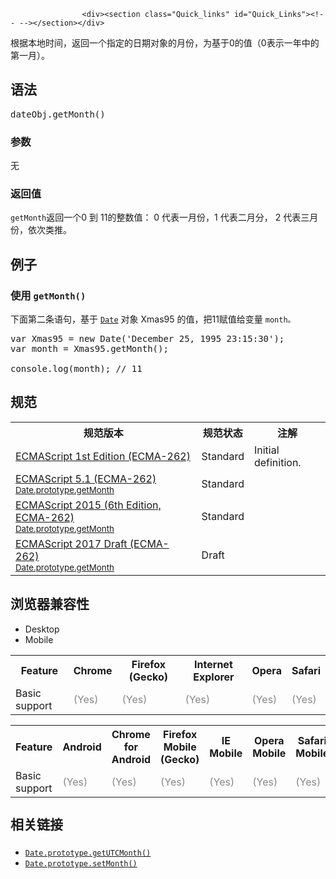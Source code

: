 
                
                  
                    <div><section class="Quick_links" id="Quick_Links"><!-- --></section></div>

<p>&#x6839;&#x636E;&#x672C;&#x5730;&#x65F6;&#x95F4;&#xFF0C;&#x8FD4;&#x56DE;&#x4E00;&#x4E2A;&#x6307;&#x5B9A;&#x7684;&#x65E5;&#x671F;&#x5BF9;&#x8C61;&#x7684;&#x6708;&#x4EFD;&#xFF0C;&#x4E3A;&#x57FA;&#x4E8E;0&#x7684;&#x503C;&#xFF08;0&#x8868;&#x793A;&#x4E00;&#x5E74;&#x4E2D;&#x7684;&#x7B2C;&#x4E00;&#x6708;&#xFF09;&#x3002;</p>

<h2 name="Syntax" id="Syntax">&#x8BED;&#x6CD5;</h2>

<pre class="syntaxbox  language-html">dateObj.getMonth()</pre>

<h3 name="Parameters" id="Parameters">&#x53C2;&#x6570;</h3>

<p>&#x65E0;</p>

<h3 name="Description" id="Description">&#x8FD4;&#x56DE;&#x503C;</h3>

<p><code>getMonth</code>&#x8FD4;&#x56DE;&#x4E00;&#x4E2A;0 &#x5230; 11&#x7684;&#x6574;&#x6570;&#x503C;&#xFF1A; 0 &#x4EE3;&#x8868;&#x4E00;&#x6708;&#x4EFD;&#xFF0C;1 &#x4EE3;&#x8868;&#x4E8C;&#x6708;&#x5206;&#xFF0C; 2 &#x4EE3;&#x8868;&#x4E09;&#x6708;&#x4EFD;&#xFF0C;&#x4F9D;&#x6B21;&#x7C7B;&#x63A8;&#x3002;</p>

<h2 name="Examples" id="Examples">&#x4F8B;&#x5B50;</h2>

<h3 name="Example:_Using_getMonth" id="Example:_Using_getMonth">&#x4F7F;&#x7528;&#xA0;<code>getMonth()</code></h3>

<p>&#x4E0B;&#x9762;&#x7B2C;&#x4E8C;&#x6761;&#x8BED;&#x53E5;&#xFF0C;&#x57FA;&#x4E8E;&#xA0;<a title="&#x6B64;&#x9875;&#x9762;&#x4ECD;&#x672A;&#x88AB;&#x672C;&#x5730;&#x5316;, &#x671F;&#x5F85;&#x60A8;&#x7684;&#x7FFB;&#x8BD1;!" href="/zh-CN/docs/Web/JavaScript/Reference/Date"><code>Date</code></a>&#xA0;&#x5BF9;&#x8C61; Xmas95 &#x7684;&#x503C;&#xFF0C;&#x628A;11&#x8D4B;&#x503C;&#x7ED9;&#x53D8;&#x91CF; <code>month&#x3002;</code></p>

<pre class="brush:js  language-js">var Xmas95 = new Date(&apos;December 25, 1995 23:15:30&apos;);
var month = Xmas95.getMonth();

console.log(month); // 11</pre>

<h2 id="&#x89C4;&#x8303;">&#x89C4;&#x8303;</h2>

<table class="standard-table">
 <tbody>
  <tr>
   <th scope="col">&#x89C4;&#x8303;&#x7248;&#x672C;</th>
   <th scope="col">&#x89C4;&#x8303;&#x72B6;&#x6001;</th>
   <th scope="col">&#x6CE8;&#x89E3;</th>
  </tr>
  <tr>
   <td><a lang="en" title="ECMAScript 1st Edition (ECMA-262)" class="external" href="http://www.ecma-international.org/publications/files/ECMA-ST-ARCH/ECMA-262,%201st%20edition,%20June%201997.pdf" hreflang="en">ECMAScript 1st Edition (ECMA-262)</a></td>
   <td><span class="spec-Standard">Standard</span></td>
   <td>Initial definition.</td>
  </tr>
  <tr>
   <td><a lang="en" hreflang="en" href="http://www.ecma-international.org/ecma-262/5.1/#sec-15.9.5.12" class="external">ECMAScript 5.1 (ECMA-262)<br><small lang="zh-CN">Date.prototype.getMonth</small></a></td>
   <td><span class="spec-Standard">Standard</span></td>
   <td>&#xA0;</td>
  </tr>
  <tr>
   <td><a lang="en" hreflang="en" href="http://www.ecma-international.org/ecma-262/6.0/#sec-date.prototype.getmonth" class="external">ECMAScript 2015 (6th Edition, ECMA-262)<br><small lang="zh-CN">Date.prototype.getMonth</small></a></td>
   <td><span class="spec-Standard">Standard</span></td>
   <td>&#xA0;</td>
  </tr>
  <tr>
   <td><a lang="en" hreflang="en" href="https://tc39.github.io/ecma262/#sec-date.prototype.getmonth" class="external">ECMAScript 2017 Draft (ECMA-262)<br><small lang="zh-CN">Date.prototype.getMonth</small></a></td>
   <td><span class="spec-Draft">Draft</span></td>
   <td>&#xA0;</td>
  </tr>
 </tbody>
</table>

<h2 id="&#x6D4F;&#x89C8;&#x5668;&#x517C;&#x5BB9;&#x6027;">&#x6D4F;&#x89C8;&#x5668;&#x517C;&#x5BB9;&#x6027;</h2>

<div><div class="htab"> 
    <a name="AutoCompatibilityTable" id="AutoCompatibilityTable"></a> 
    <ul> 
        <li class="selected"><a>Desktop</a></li> 
        <li><a>Mobile</a></li> 
    </ul> 
</div></div>

<div id="compat-desktop">
<table class="compat-table">
 <tbody>
  <tr>
   <th>Feature</th>
   <th>Chrome</th>
   <th>Firefox (Gecko)</th>
   <th>Internet Explorer</th>
   <th>Opera</th>
   <th>Safari</th>
  </tr>
  <tr>
   <td>Basic support</td>
   <td><span title="Please update this with the earliest version of support." style="color: #888;">(Yes)</span></td>
   <td><span title="Please update this with the earliest version of support." style="color: #888;">(Yes)</span></td>
   <td><span title="Please update this with the earliest version of support." style="color: #888;">(Yes)</span></td>
   <td><span title="Please update this with the earliest version of support." style="color: #888;">(Yes)</span></td>
   <td><span title="Please update this with the earliest version of support." style="color: #888;">(Yes)</span></td>
  </tr>
 </tbody>
</table>
</div>

<div id="compat-mobile">
<table class="compat-table">
 <tbody>
  <tr>
   <th>Feature</th>
   <th>Android</th>
   <th>Chrome for Android</th>
   <th>Firefox Mobile (Gecko)</th>
   <th>IE Mobile</th>
   <th>Opera Mobile</th>
   <th>Safari Mobile</th>
  </tr>
  <tr>
   <td>Basic support</td>
   <td><span title="Please update this with the earliest version of support." style="color: #888;">(Yes)</span></td>
   <td><span title="Please update this with the earliest version of support." style="color: #888;">(Yes)</span></td>
   <td><span title="Please update this with the earliest version of support." style="color: #888;">(Yes)</span></td>
   <td><span title="Please update this with the earliest version of support." style="color: #888;">(Yes)</span></td>
   <td><span title="Please update this with the earliest version of support." style="color: #888;">(Yes)</span></td>
   <td><span title="Please update this with the earliest version of support." style="color: #888;">(Yes)</span></td>
  </tr>
 </tbody>
</table>
</div>

<h2 style="margin-bottom: 20px; line-height: 30px;" name="See_Also" id="See_Also">&#x76F8;&#x5173;&#x94FE;&#x63A5;</h2>

<ul>
 <li><a title="getUTCMonth() &#x65B9;&#x6CD5;&#x4EE5;&#x4E16;&#x754C;&#x65F6;&#x4E3A;&#x6807;&#x51C6;&#xFF0C;&#x8FD4;&#x56DE;&#x4E00;&#x4E2A;&#x6307;&#x5B9A;&#x7684;&#x65E5;&#x671F;&#x5BF9;&#x8C61;&#x7684;&#x6708;&#x4EFD;&#xFF0C;&#x5B83;&#x662F;&#x4ECE; 0 &#x5F00;&#x59CB;&#x8BA1;&#x6570;&#x7684;&#xFF08;0 &#x4EE3;&#x8868;&#x4E00;&#x5E74;&#x7684;&#x7B2C;&#x4E00;&#x4E2A;&#x6708;&#xFF09;&#x3002;" href="/zh-CN/docs/Web/JavaScript/Reference/Global_Objects/Date/getUTCMonth"><code>Date.prototype.getUTCMonth()</code></a></li>
 <li><a title="setMonth() &#x65B9;&#x6CD5;&#x6839;&#x636E;&#x672C;&#x5730;&#x65F6;&#x95F4;&#x4E3A;&#x4E00;&#x4E2A;&#x65E5;&#x671F;&#x5BF9;&#x8C61;&#x8BBE;&#x7F6E;&#x6708;&#x4EFD;&#x3002;" href="/zh-CN/docs/Web/JavaScript/Reference/Global_Objects/Date/setMonth"><code>Date.prototype.setMonth()</code></a></li>
</ul>
                  
                
              